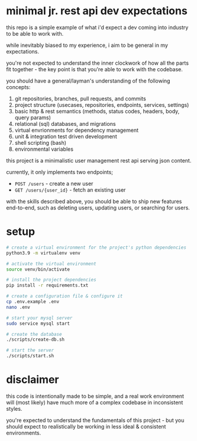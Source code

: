 # minimal jr. rest api dev expectations

this repo is a simple example of what i'd expect a dev coming into industry to be
able to work with.

while inevitably biased to my experience, i aim to be general in my expectations.

you're not expected to understand the inner clockwork of how all the parts fit
together - the key point is that you're able to work with the codebase.

you should have a general/layman's understanding of the following concepts:
1. git repositories, branches, pull requests, and commits
1. project structure (usecases, repositories, endpoints, services, settings)
1. basic http & rest semantics (methods, status codes, headers, body, query params)
1. relational (sql) databases, and migrations
1. virtual envrionments for dependency management
1. unit & integration test driven development
1. shell scripting (bash)
1. environmental variables

this project is a minimalistic user management rest api serving json content.

currently, it only implements two endpoints;
- `POST /users` - create a new user
- `GET /users/{user_id}` - fetch an existing user

with the skills described above, you should be able to ship new features
end-to-end, such as deleting users, updating users, or searching for users.

# setup
```sh
# create a virtual environment for the project's python dependencies
python3.9 -m virtualenv venv

# activate the virtual environment
source venv/bin/activate

# install the project dependencies
pip install -r requirements.txt

# create a configuration file & configure it
cp .env.example .env
nano .env

# start your mysql server
sudo service mysql start

# create the database
./scripts/create-db.sh

# start the server
./scripts/start.sh
```

# disclaimer

this code is intentionally made to be simple, and a real work environment will
(most likely) have much more of a complex codebase in inconsistent styles.

you're expected to understand the fundamentals of this project - but you should
expect to realistically be working in less ideal & consistent environments.
